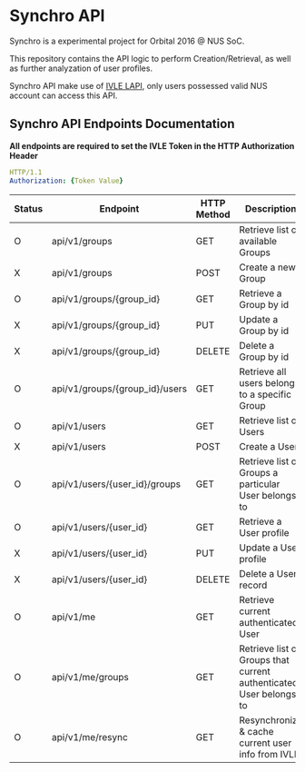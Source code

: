 # Synchro API

Synchro is a experimental project for Orbital 2016 @ NUS SoC.

This repository contains the API logic to perform Creation/Retrieval, as well as further analyzation of user profiles.

Synchro API make use of [IVLE LAPI](https://wiki.nus.edu.sg/display/ivlelapi/Summary), only users possessed valid NUS account can access this API.

## Synchro API Endpoints Documentation

**All endpoints are required to set the IVLE Token in the HTTP Authorization Header**

```yaml
HTTP/1.1
Authorization: {Token Value}
```

 Status | Endpoint | HTTP Method | Description | Request Parameters | Response Parameters 
--------|----------|-------------|-------------|--------------------|---------------------
 O | api/v1/groups | GET | Retrieve list of available Groups ||
 X | api/v1/groups | POST | Create a new Group ||
 O | api/v1/groups/{group_id} | GET | Retrieve a Group by id ||
 X | api/v1/groups/{group_id} | PUT | Update a Group by id ||
 X | api/v1/groups/{group_id} | DELETE | Delete a Group by id ||
 O | api/v1/groups/{group_id}/users | GET | Retrieve all users belongs to a specific Group ||
 O | api/v1/users | GET | Retrieve list of Users ||
 X | api/v1/users | POST | Create a User ||
 O | api/v1/users/{user_id}/groups | GET | Retrieve list of Groups a particular User belongs to ||
 O | api/v1/users/{user_id} | GET | Retrieve a User profile ||
 X | api/v1/users/{user_id} | PUT | Update a User profile ||
 X | api/v1/users/{user_id} | DELETE | Delete a User record ||
 O | api/v1/me | GET | Retrieve current authenticated User ||
 O | api/v1/me/groups | GET | Retrieve list of Groups that current authenticated User belongs to ||
 O | api/v1/me/resync | GET | Resynchronize & cache current user info from IVLE ||